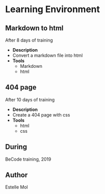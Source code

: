 # Learning Environment

## Markdown to html
After 8 days of training
* **Description**
* Convert a markdown file into html 
* **Tools**
  * Markdown
  * html
  
## 404 page
After 10 days of training
* **Description**
* Create a 404 page with css
* **Tools**
  * html
  * css

## During
BeCode training, 2019

## Author
Estelle Mol
